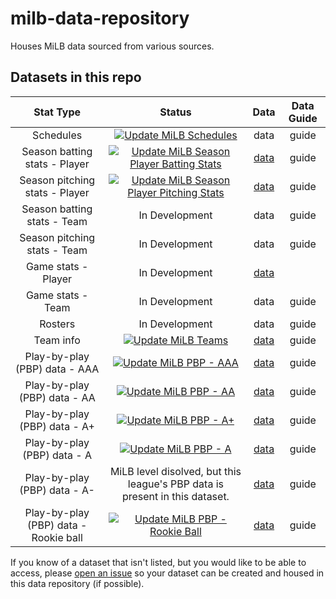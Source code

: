 # milb-data-repository

Houses MiLB data sourced from various sources.

## Datasets in this repo

|               Stat Type               |                                                                                                                                  Status                                                                                                                                   |                                            Data                                             | Data Guide |
| :-----------------------------------: | :-----------------------------------------------------------------------------------------------------------------------------------------------------------------------------------------------------------------------------------------------------------------------: | :-----------------------------------------------------------------------------------------: | :--------: |
|               Schedules               |                      [![Update MiLB Schedules](https://github.com/armstjc/milb-data-repository/actions/workflows/update_milb_schedules.yml/badge.svg)](https://github.com/armstjc/milb-data-repository/actions/workflows/update_milb_schedules.yml)                       |                                            data                                             |   guide    |
|     Season batting stats - Player     |  [![Update MiLB Season Player Batting Stats](https://github.com/armstjc/milb-data-repository/actions/workflows/update_milb_player_batting_stats.yml/badge.svg)](https://github.com/armstjc/milb-data-repository/actions/workflows/update_milb_player_batting_stats.yml)   | [data](https://github.com/armstjc/milb-data-repository/releases/tag/season_player_batting)  |   guide    |
|    Season pitching stats - Player     | [![Update MiLB Season Player Pitching Stats](https://github.com/armstjc/milb-data-repository/actions/workflows/update_milb_player_pitching_stats.yml/badge.svg)](https://github.com/armstjc/milb-data-repository/actions/workflows/update_milb_player_pitching_stats.yml) | [data](https://github.com/armstjc/milb-data-repository/releases/tag/season_player_pitching) |   guide    |
|      Season batting stats - Team      |                                                                                                                              In Development                                                                                                                               |                                            data                                             |   guide    |
|     Season pitching stats - Team      |                                                                                                                              In Development                                                                                                                               |                                            data                                             |   guide    |
|          Game stats - Player          |                                                                                                                              In Development                                                                                                                               |   [data](https://github.com/armstjc/milb-data-repository/releases/tag/game_player_stats)    |
|           Game stats - Team           |                                                                                                                              In Development                                                                                                                               |                                            data                                             |   guide    |
|                Rosters                |                                                                                                                              In Development                                                                                                                               |                                            data                                             |   guide    |
|               Team info               |                            [![Update MiLB Teams](https://github.com/armstjc/milb-data-repository/actions/workflows/update_milb_teams.yml/badge.svg)](https://github.com/armstjc/milb-data-repository/actions/workflows/update_milb_teams.yml)                             |         [data](https://github.com/armstjc/milb-data-repository/releases/tag/teams)          |   guide    |
|     Play-by-play (PBP) data - AAA     |                        [![Update MiLB PBP - AAA](https://github.com/armstjc/milb-data-repository/actions/workflows/update_milb_pbp_aaa.yml/badge.svg)](https://github.com/armstjc/milb-data-repository/actions/workflows/update_milb_pbp_aaa.yml)                         |          [data](https://github.com/armstjc/milb-data-repository/releases/tag/pbp)           |   guide    |
|     Play-by-play (PBP) data - AA      |                          [![Update MiLB PBP - AA](https://github.com/armstjc/milb-data-repository/actions/workflows/update_milb_pbp_aa.yml/badge.svg)](https://github.com/armstjc/milb-data-repository/actions/workflows/update_milb_pbp_aa.yml)                          |          [data](https://github.com/armstjc/milb-data-repository/releases/tag/pbp)           |   guide    |
|     Play-by-play (PBP) data - A+      |                          [![Update MiLB PBP - A+](https://github.com/armstjc/milb-data-repository/actions/workflows/update_milb_pbp_a+.yml/badge.svg)](https://github.com/armstjc/milb-data-repository/actions/workflows/update_milb_pbp_a+.yml)                          |          [data](https://github.com/armstjc/milb-data-repository/releases/tag/pbp)           |   guide    |
|      Play-by-play (PBP) data - A      |                           [![Update MiLB PBP - A](https://github.com/armstjc/milb-data-repository/actions/workflows/update_milb_pbp_a.yml/badge.svg)](https://github.com/armstjc/milb-data-repository/actions/workflows/update_milb_pbp_a.yml)                            |          [data](https://github.com/armstjc/milb-data-repository/releases/tag/pbp)           |   guide    |
|     Play-by-play (PBP) data - A-      |                                                                                                MiLB level disolved, but this league's PBP data is present in this dataset.                                                                                                |          [data](https://github.com/armstjc/milb-data-repository/releases/tag/pbp)           |   guide    |
| Play-by-play (PBP) data - Rookie ball |                     [![Update MiLB PBP - Rookie Ball](https://github.com/armstjc/milb-data-repository/actions/workflows/update_milb_pbp_rk.yml/badge.svg)](https://github.com/armstjc/milb-data-repository/actions/workflows/update_milb_pbp_rk.yml)                      |          [data](https://github.com/armstjc/milb-data-repository/releases/tag/pbp)           |   guide    |

If you know of a dataset that isn't listed, but you would like to be able to access, please [open an issue](https://github.com/armstjc/milb-data-repository/issues) so your dataset can be created and housed in this data repository (if possible).
